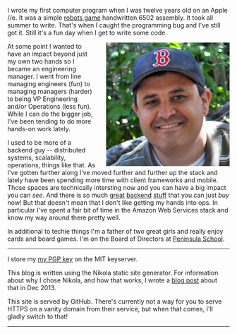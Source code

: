 <!--
.. title: About Me
.. slug: about
.. date: 2015/04/06 12:00
-->

I wrote my first computer program when I was twelve years old on
an Apple //e. It was a simple [robots game][] handwritten 6502
assembly. It took all summer to write. That's when I caught the
programming bug and I've still got it. Still it's a fun day when I
get to write some code.

  [robots game]: http://en.wikipedia.org/wiki/Robots_%28BSD_game%29

<img src="/f/sefface-soxhat-big.png" 
     style="float:right; padding-left:20px;" 
     alt="Sef in baseball hat" width=280px>

At some point I wanted to have an impact beyond just my own two
hands so I became an engineering manager. I went from line managing
engineers (fun) to managing managers (harder) to being VP Engineering
and/or Operations (less fun). While I can do the bigger job, I've
been tending to do more hands-on work lately. 

I used to be more of a backend guy -- distributed systems, scalability,
operations, things like that. As I've gotten further along I've
moved further and further up the stack and lately have been spending
more time with client frameworks and mobile. Those spaces are
technically intersting now and you can have a big impact you can
*see*. And there is so much [great][s3] [backend][sqs] [stuff][heroku]
that you can just *buy* now! But that doesn't mean that I don't
like getting my hands into ops. In particular I've spent a fair bit
of time in the Amazon Web Services stack and know my way around
there pretty well.

  [s3]: http://aws.amazon.com/s3/
  [sqs]: http://aws.amazon.com/sqs/
  [heroku]: http://www.heroku.com/

In additional to techie things I'm a father of two great girls and
really enjoy cards and board games. I'm on the Board of Directors
at [Peninsula School][].

  [Peninsula School]: http://peninsulaschool.org/

<hr>

I store my [my PGP key][gpg] on the MIT keyserver.

This blog is written using the Nikola static site generator. For
information about why I chose Nikola, and how that works, I wrote
a [blog post][static] about that in Dec 2013.

This site is served by GitHub. There's currently not a way for you
to serve HTTPS on a vanity domain from their service, but when that
comes, I'll gladly switch to that! 

  [gpg]: http://pgp.mit.edu/pks/lookup?op=vindex&search=0x1C97549F426D2123
  [static]: http://sef.kloninger.com/posts/switching-to-static.html



<hr>


